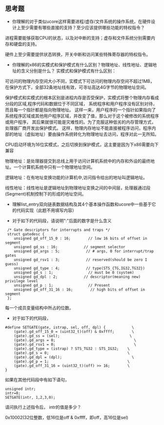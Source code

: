 ## 思考题

- 你理解的对于类似ucore这样需要进程/虚存/文件系统的操作系统，在硬件设计上至少需要有哪些直接的支持？至少应该提供哪些功能的特权指令？

进程需要能够获取CPU的状态，以及对中断的支持；虚存和文件系统分别需要内存和硬盘的支持。

硬件上至少需要提供状态转换，开关中断和访问某些特殊寄存器的特权指令。

- 你理解的x86的实模式和保护模式有什么区别？物理地址、线性地址、逻辑地址的含义分别是什么？
实模式和保护模式有什么区别：

可访问的物理内存空间大小不同，实模式下可访问的物理内存空间不超过1MB，
在保护方式下，全部32条地址线有效，可寻址高达4G字节的物理地址空间。

保护模式和实模式的根本区别是进程内存是否受保护，实模式将整个物理内存看成分段的区域,程序代码和数据位于不同区域，
系统程序和用户程序没有区别对待，而且每一个指针都是指向物理地址。
这样一来，用户程序的一个指针如果指向了系统程序区域或其他用户程序区域，并改变了值，那么对于这个被修改的系统程序或用户程序，
其后果就很可能是灾难性的。为了克服这种低劣的内存管理方式，处理器厂商开发出保护模式。
这样，物理内存地址不能直接被程序访问，程序内部的地址（虚拟地址）要由操作系统转化为物理地址去访问，程序对此一无所知。

CPU启动环境为16位实模式，之后切换到保护模式，这主要是因为下x86需要向下兼容

物理地址：是处理器提交到总线上用于访问计算机系统中的内存和外设的最终地址。一个计算机系统中只有一个物理地址空间。 

逻辑地址：在有地址变换功能的计算机中,访问指令给出的地址叫逻辑地址。 

线性地址：线性地址是逻辑地址到物理地址变换之间的中间层，处理器通过段(Segment)机制控制下的形成的地址空间。

- 理解list_entry双向链表数据结构及其4个基本操作函数和ucore中一些基于它的代码实现（此题不用填写内容）

- 对于如下的代码段，请说明":"后面的数字是什么含义
```
 /* Gate descriptors for interrupts and traps */
 struct gatedesc {
    unsigned gd_off_15_0 : 16;        // low 16 bits of offset in segment
    unsigned gd_ss : 16;            // segment selector
    unsigned gd_args : 5;            // # args, 0 for interrupt/trap gates
    unsigned gd_rsv1 : 3;            // reserved(should be zero I guess)
    unsigned gd_type : 4;            // type(STS_{TG,IG32,TG32})
    unsigned gd_s : 1;                // must be 0 (system)
    unsigned gd_dpl : 2;            // descriptor(meaning new) privilege level
    unsigned gd_p : 1;                // Present
    unsigned gd_off_31_16 : 16;        // high bits of offset in segment
 };
```
每一个成员变量结构中所占的位数。

- 对于如下的代码段，


```
#define SETGATE(gate, istrap, sel, off, dpl) {            \
    (gate).gd_off_15_0 = (uint32_t)(off) & 0xffff;        \
    (gate).gd_ss = (sel);                                \
    (gate).gd_args = 0;                                    \
    (gate).gd_rsv1 = 0;                                    \
    (gate).gd_type = (istrap) ? STS_TG32 : STS_IG32;    \
    (gate).gd_s = 0;                                    \
    (gate).gd_dpl = (dpl);                                \
    (gate).gd_p = 1;                                    \
    (gate).gd_off_31_16 = (uint32_t)(off) >> 16;        \
}
```
如果在其他代码段中有如下语句，
```
unsigned intr;
intr=8;
SETGATE(intr, 1,2,3,0);
```
请问执行上述指令后， intr的值是多少？

0x10002(32位整数，低16位是off & 0xffff，即off，高16位是sel)